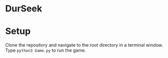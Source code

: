# DurSeek

# Setup

Clone the repository and navigate to the root directory in a terminal window. Type `python3 Game.py` to run the game.